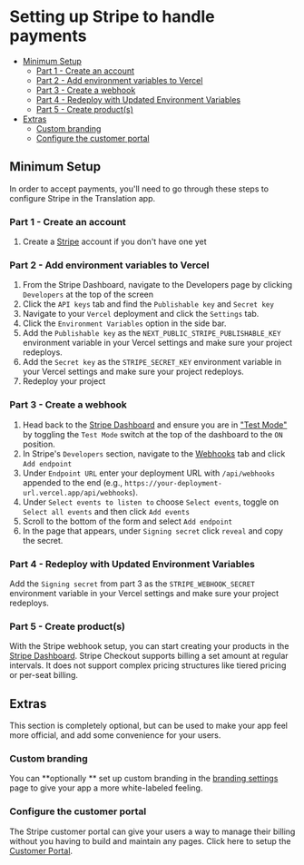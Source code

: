 <h1>Setting up Stripe to handle payments</h1>

- [Minimum Setup](#minimum-setup)
  - [Part 1 - Create an account](#part-1---create-an-account)
  - [Part 2 - Add environment variables to Vercel](#part-2---add-environment-variables-to-vercel)
  - [Part 3 - Create a webhook](#part-3---create-a-webhook)
  - [Part 4 - Redeploy with Updated Environment Variables](#part-4---redeploy-with-updated-environment-variables)
  - [Part 5 - Create product(s)](#part-5---create-products)
- [Extras](#extras)
  - [Custom branding](#custom-branding)
  - [Configure the customer portal](#configure-the-customer-portal)

## Minimum Setup

In order to accept payments, you'll need to go through these steps to configure Stripe in the Translation app.

### Part 1 - Create an account

1. Create a [Stripe](https://stripe.com/) account if you don't have one yet

### Part 2 - Add environment variables to Vercel

1. From the Stripe Dashboard, navigate to the Developers page by clicking `Developers` at the top of the screen
2. Click the `API keys` tab and find the `Publishable key` and `Secret key`
3. Navigate to your `Vercel` deployment and click the `Settings` tab.
4. Click the `Environment Variables` option in the side bar.
5. Add the `Publishable key` as the `NEXT_PUBLIC_STRIPE_PUBLISHABLE_KEY` environment variable in your Vercel settings and make sure your project redeploys.
6. Add the `Secret key` as the `STRIPE_SECRET_KEY` environment variable in your Vercel settings and make sure your project redeploys.
7. Redeploy your project

### Part 3 - Create a webhook

1. Head back to the [Stripe Dashboard](https://dashboard.stripe.com/dashboard) and ensure you are in ["Test Mode"](https://stripe.com/docs/testing) by toggling the `Test Mode` switch at the top of the dashboard to the `ON` position.
2. In Stripe's `Developers` section, navigate to the [Webhooks](https://dashboard.stripe.com/test/webhooks) tab and click `Add endpoint`
3. Under `Endpoint URL` enter your deployment URL with `/api/webhooks` appended to the end (e.g., `https://your-deployment-url.vercel.app/api/webhooks`).
4. Under `Select events to listen to` choose `Select events`, toggle on `Select all events` and then click `Add events`
5. Scroll to the bottom of the form and select `Add endpoint`
6. In the page that appears, under `Signing secret` click `reveal` and copy the secret.

### Part 4 - Redeploy with Updated Environment Variables

Add the `Signing secret` from part 3 as the `STRIPE_WEBHOOK_SECRET` environment variable in your Vercel settings and make sure your project redeploys.

### Part 5 - Create product(s)

With the Stripe webhook setup, you can start creating your products in the [Stripe Dashboard](https://dashboard.stripe.com/test/products). Stripe Checkout supports billing a set amount at regular intervals. It does not support complex pricing structures like tiered pricing or per-seat billing.

<!-- TODO @Noah: Lay out instructions on how to create the first product that can add a bare-minimum monetization loop to the starter project. -->

## Extras

This section is completely optional, but can be used to make your app feel more official, and add some convenience for your users.

### Custom branding

You can **optionally ** set up custom branding in the [branding settings](https://dashboard.stripe.com/settings/branding) page to give your app a more white-labeled feeling.

### Configure the customer portal

The Stripe customer portal can give your users a way to manage their billing without you having to build and maintain any pages. Click here to setup the [Customer Portal](https://dashboard.stripe.com/test/settings/billing/portal).
